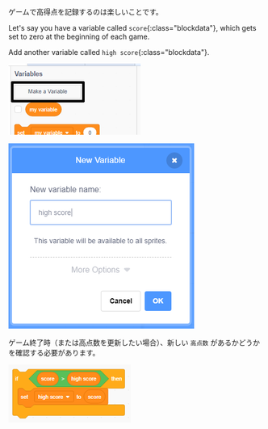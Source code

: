 ゲームで高得点を記録するのは楽しいことです。

Let's say you have a variable called `score`{:class="blockdata"}, which gets set to zero at the beginning of each game.

Add another variable called `high score`{:class="blockdata"}.

![click make make a variable](images/make-variable-annotated.png)

![enter name high score](images/make-high-score-variable.png)

ゲーム終了時（または高点数を更新したい場合）、新しい `高点数` があるかどうかを確認する必要があります。

![スクリーンショット](images/check-for-high-score.png)